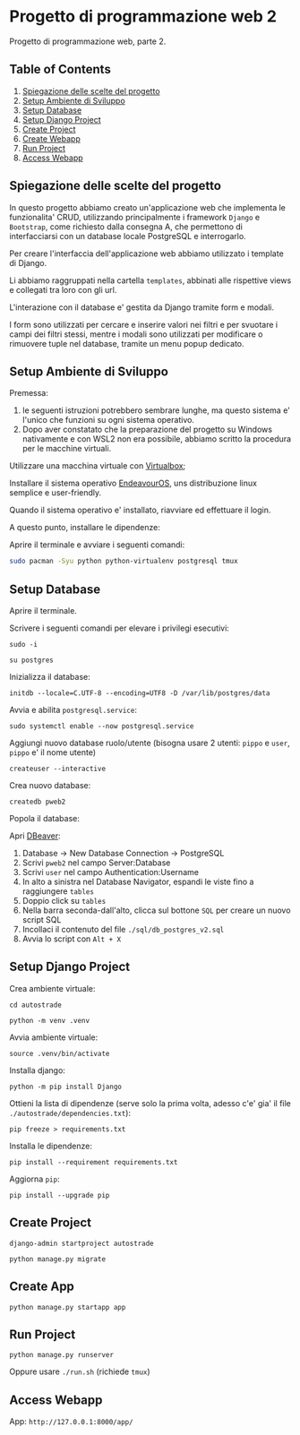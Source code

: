 # Progetto di programmazione web 2

Progetto di programmazione web, parte 2.

## Table of Contents

1. [Spiegazione delle scelte del progetto](#spiegazione-delle-scelte-del-progetto)
2. [Setup Ambiente di Sviluppo](#setup-ambiente-di-sviluppo)
3. [Setup Database](#setup-database)
4. [Setup Django Project](#setup-django-project)
5. [Create Project](#create-project)
6. [Create Webapp](#create-webapp)
7. [Run Project](#run-project)
8. [Access Webapp](#access-webapp)

## Spiegazione delle scelte del progetto

In questo progetto abbiamo creato un'applicazione web che implementa le funzionalita' CRUD, 
utilizzando principalmente i framework `Django` e `Bootstrap`, come richiesto dalla consegna A, che 
permettono di interfacciarsi con un database locale PostgreSQL e interrogarlo.

Per creare l'interfaccia dell'applicazione web abbiamo utilizzato i template di Django.

Li abbiamo raggruppati nella cartella `templates`, abbinati alle rispettive views e collegati tra loro con gli url.

L'interazione con il database e' gestita da Django tramite form e modali.

I form sono utilizzati per cercare e inserire valori nei filtri e per svuotare i campi dei filtri stessi, 
mentre i modali sono utilizzati per modificare o rimuovere tuple nel database, tramite un menu popup dedicato.

## Setup Ambiente di Sviluppo

<!-- TODO: sostituire la guida per VM con la guida per Windows -->

Premessa:
1. le seguenti istruzioni potrebbero sembrare lunghe, ma questo sistema e' l'unico che funzioni su ogni sistema operativo.
2. Dopo aver constatato che la preparazione del progetto su Windows nativamente e con WSL2 non era possibile, abbiamo scritto la procedura per le macchine virtuali.

Utilizzare una macchina virtuale con [Virtualbox](https://www.virtualbox.org/);

Installare il sistema operativo [EndeavourOS](https://mirror.alpix.eu/endeavouros/iso/EndeavourOS_Endeavour-2024.06.25.iso), uns distribuzione linux semplice e user-friendly.

Quando il sistema operativo e' installato, riavviare ed effettuare il login.

A questo punto, installare le dipendenze: 

Aprire il terminale e avviare i seguenti comandi:

```sh
sudo pacman -Syu python python-virtualenv postgresql tmux
```

## Setup Database

Aprire il terminale.

Scrivere i seguenti comandi per elevare i privilegi esecutivi:

`sudo -i`

`su postgres`

Inizializza il database:

`initdb --locale=C.UTF-8 --encoding=UTF8 -D /var/lib/postgres/data`

Avvia e abilita `postgresql.service`:

`sudo systemctl enable --now postgresql.service`

Aggiungi nuovo database ruolo/utente (bisogna usare 2 utenti: `pippo` e `user`, `pippo` e' il nome utente)

`createuser --interactive`

Crea nuovo database:

`createdb pweb2`

Popola il database:

Apri [DBeaver](https://dbeaver.io/):

1. Database -> New Database Connection -> PostgreSQL
2. Scrivi `pweb2` nel campo Server:Database
3. Scrivi `user` nel campo Authentication:Username
4. In alto a sinistra nel Database Navigator, espandi le viste fino a raggiungere `tables`
5. Doppio click su `tables`
6. Nella barra seconda-dall'alto, clicca sul bottone `SQL` per creare un nuovo script SQL
7. Incollaci il contenuto del file `./sql/db_postgres_v2.sql`
8. Avvia lo script con `Alt + X`

## Setup Django Project

Crea ambiente virtuale:

`cd autostrade`

`python -m venv .venv`

Avvia ambiente virtuale:

`source .venv/bin/activate`

Installa django:

`python -m pip install Django`

Ottieni la lista di dipendenze (serve solo la prima volta, adesso c'e' gia' il file `./autostrade/dependencies.txt`):

`pip freeze > requirements.txt`

Installa le dipendenze:

`pip install --requirement requirements.txt`

Aggiorna `pip`:

`pip install --upgrade pip`

## Create Project

`django-admin startproject autostrade`

`python manage.py migrate`

## Create App

`python manage.py startapp app`

## Run Project

`python manage.py runserver`

Oppure usare `./run.sh` (richiede `tmux`)

## Access Webapp

App: `http://127.0.0.1:8000/app/`

